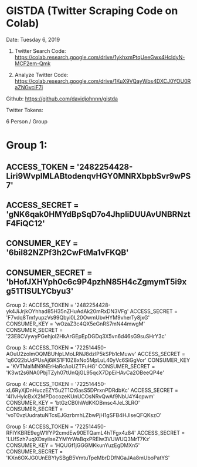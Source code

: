 # GISTDA (Twitter Scraping Code on Colab)

Date: Tuesday 6, 2019

1. Twitter Search
Code: https://colab.research.google.com/drive/1ykhxmPtqUeeGwx4HcIdyN-MCF2em-Qmk

2. Analyze Twitter
Code: https://colab.research.google.com/drive/1KuX9VQayWbs4DXCJ0YOU0RaZNGvciF7i

Github: https://github.com/davidjohnnn/gistda


Twitter Tokens:

6 Person / Group

# Group 1: 

## ACCESS_TOKEN = '2482254428-Liri9WvplMLABtodenqvHGY0MNRXbpbSvr9wPS7'
## ACCESS_SECRET = 'gNK6qak0HMYdBpSqD7o4JhpliDUUAvUNBRNztF4FiQC12'
## CONSUMER_KEY = '6biI82NZPf3h2CwFtMa1vFKQB'
## CONSUMER_SECRET = 'bHofJXHYph0c6c9P4pzhN85H4cZgmymT5i9xg51TISULYCbyu3'

Group 2: 
ACCESS_TOKEN = '2482254428-yk4JiJrjkOYhhad85H35nZHuAdAk20mRxDN3VFg'
ACCESS_SECRET = 'F7vdq8TmfyupzVs99Qbyi0L20OwmUbvHYM9vherTy8jxG'
CONSUMER_KEY = 'wOzaZ3c4QX5eGnRS7mN44mwgM'
CONSUMER_SECRET = '23E8CVywyPGehjol2HkArGEpEpDGDq3X5vn6d46sG9suSHrY3c'

Group 3: 
ACCESS_TOKEN = '722514450-AOuU2zoImOQMBUhlpLMoLRNJ8dzlP5kSPb1cMuwv'
ACCESS_SECRET = 'q6O22bUdPUsAj6iKS1F10Z8xNo5MpLuL40yVc6SiGgVor'
CONSUMER_KEY = 'KVTMalMN9NErHaRcAoUZTFuHG'
CONSUMER_SECRET = 'K3wt2s6NA0PbjTZyh07tUnQjGL95qcX7DpEiHAvCa2OBeeQP4e'

Group 4: 
ACCESS_TOKEN = '722514450-xL6RyXjDnHuczEZY5u2T1Ct6asS5DPrxnPDRdbKc'
ACCESS_SECRET = '4l1vHylcBxX2MPDocozeKUnUCOsNRvQwAf9NbU4Y4cpwm'
CONSUMER_KEY = 'btGzCB0hWdKKOBmsc4JeL3LRO'
CONSUMER_SECRET = 'voT0vzUudratuNTcsEJGzrbmhLZbwPjH1gSFB4HJlseQFQKszO'

Group 5: 
ACCESS_TOKEN = '722514450-RFIYKBRE9egW1fYP2cmdEw90ETQamL4hTFgx4z84'
ACCESS_SECRET = 'LUfSzh7uqXDsyilseZYMYrWaBqxPRElw3VUWUQ3MrT7Kz'
CONSUMER_KEY = 'HQUGf1jGGGMKkunYuzEgDMXn5'
CONSUMER_SECRET = 'KXn6OXJG0UnEBYIySBgB5VmtuTpeMbrDDfNGaJAa8mUboPatYS'

